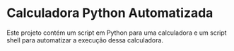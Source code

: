 # Calculadora Python Automatizada

Este projeto contém um script em Python para uma calculadora e um script shell para automatizar a execução dessa calculadora.
 
